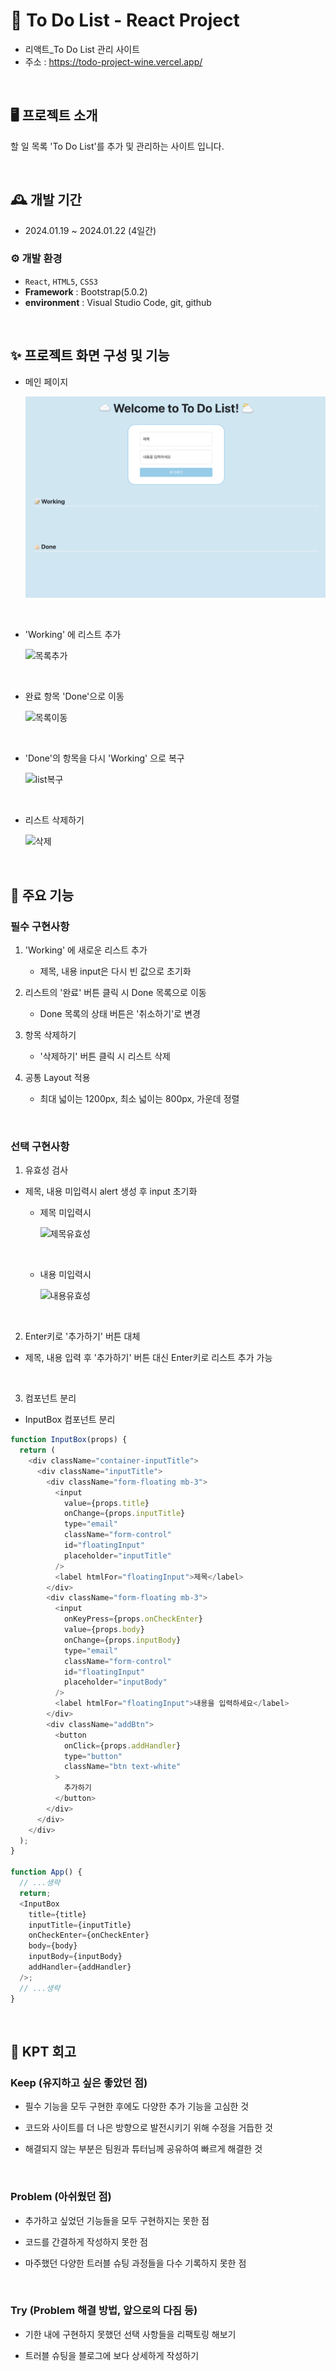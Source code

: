 # 📝 To Do List - React Project

- 리액트\_To Do List 관리 사이트
- 주소 : https://todo-project-wine.vercel.app/

<br/>

## 🖥️ 프로젝트 소개

할 일 목록 'To Do List'를 추가 및 관리하는 사이트 입니다.

<br/>

## 🕰️ 개발 기간

- 2024.01.19 ~ 2024.01.22 (4일간)

### ⚙️ 개발 환경

- `React`, `HTML5`, `CSS3`
- **Framework** : Bootstrap(5.0.2)
- **environment** : Visual Studio Code, git, github

<br/>

## ✨ 프로젝트 화면 구성 및 기능

- 메인 페이지

  ![메인](./images/main.png)

<br/>

- 'Working' 에 리스트 추가

  ![목록추가](./images/add.gif)

<br/>

- 완료 항목 'Done'으로 이동

  ![목록이동](./images/addToDone.gif)

<br/>

- 'Done'의 항목을 다시 'Working' 으로 복구

  ![list복구](./images/doneToAdd.gif)

<br/>

- 리스트 삭제하기

  ![삭제](./images/remove.gif)

<br/>

## 📌 주요 기능

### 필수 구현사항

1. 'Working' 에 새로운 리스트 추가

   - 제목, 내용 input은 다시 빈 값으로 초기화

2. 리스트의 '완료' 버튼 클릭 시 Done 목록으로 이동

   - Done 목록의 상태 버튼은 '취소하기'로 변경

3. 항목 삭제하기

   - '삭제하기' 버튼 클릭 시 리스트 삭제

4. 공통 Layout 적용

   - 최대 넓이는 1200px, 최소 넓이는 800px, 가운데 정렬

<br>

### 선택 구현사항

1.  유효성 검사

- 제목, 내용 미입력시 alert 생성 후 input 초기화

  - 제목 미입력시

    ![제목유효성](./images/titleValid.gif)

    <br>

  - 내용 미입력시

    ![내용유효성](./images/bodyValid.gif)

<br>

2. Enter키로 '추가하기' 버튼 대체

- 제목, 내용 입력 후 '추가하기' 버튼 대신 Enter키로 리스트 추가 가능

<br>

3. 컴포넌트 분리

- InputBox 컴포넌트 분리

```js
function InputBox(props) {
  return (
    <div className="container-inputTitle">
      <div className="inputTitle">
        <div className="form-floating mb-3">
          <input
            value={props.title}
            onChange={props.inputTitle}
            type="email"
            className="form-control"
            id="floatingInput"
            placeholder="inputTitle"
          />
          <label htmlFor="floatingInput">제목</label>
        </div>
        <div className="form-floating mb-3">
          <input
            onKeyPress={props.onCheckEnter}
            value={props.body}
            onChange={props.inputBody}
            type="email"
            className="form-control"
            id="floatingInput"
            placeholder="inputBody"
          />
          <label htmlFor="floatingInput">내용을 입력하세요</label>
        </div>
        <div className="addBtn">
          <button
            onClick={props.addHandler}
            type="button"
            className="btn text-white"
          >
            추가하기
          </button>
        </div>
      </div>
    </div>
  );
}

function App() {
  // ...생략
  return;
  <InputBox
    title={title}
    inputTitle={inputTitle}
    onCheckEnter={onCheckEnter}
    body={body}
    inputBody={inputBody}
    addHandler={addHandler}
  />;
  // ...생략
}
```

<br>

## 📝 KPT 회고

### Keep (유지하고 싶은 좋았던 점)

- 필수 기능을 모두 구현한 후에도 다양한 추가 기능을 고심한 것

- 코드와 사이트를 더 나은 방향으로 발전시키기 위해 수정을 거듭한 것

- 해결되지 않는 부분은 팀원과 튜터님께 공유하여 빠르게 해결한 것

<br>

### Problem (아쉬웠던 점)

- 추가하고 싶었던 기능들을 모두 구현하지는 못한 점
- 코드를 간결하게 작성하지 못한 점

- 마주했던 다양한 트러블 슈팅 과정들을 다수 기록하지 못한 점

<br>

### Try (Problem 해결 방법, 앞으로의 다짐 등)

- 기한 내에 구현하지 못했던 선택 사항들을 리팩토링 해보기

- 트러블 슈팅을 블로그에 보다 상세하게 작성하기
